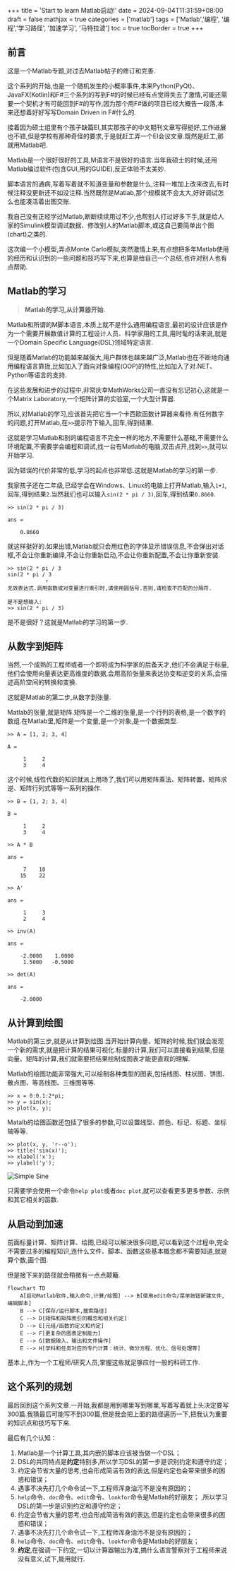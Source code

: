 +++
title = 'Start to learn Matlab启动!'
date = 2024-09-04T11:31:59+08:00
draft = false
mathjax = true
categories = ['matlab']
tags = ['Matlab','编程', '编程','学习路径', '加速学习', '马特拉波']
toc = true
tocBorder = true
+++



## 前言

这是一个Matlab专题,对过去Matlab帖子的修订和完善.

这个系列的开始,也是一个随机发生的小概率事件,本来Python(PyQt)、JavaFX(Kotlin)和F#三个系列的写到F#的时候已经有点觉得失去了激情,可能还需要一个契机才有可能回到F#的写作,因为那个用F#做的项目已经大概告一段落,本来还想着好好写写Domain Driven in F#什么的.

接着因为硕士组里有个孩子缺篇EI,其实那孩子的中文期刊文章写得挺好,工作进展也不错,但是学校有那种奇怪的要求,于是就赶工弄一个EI会议文章.既然是赶工,那就用Matlab吧.

Matlab是一个很好很好的工具,M语言不是很好的语言.当年我硕士的时候,还用Matlab编过软件(包含GUI,用的GUIDE),反正体验不太美妙.

脚本语言的通病,写着写着就不知道变量和参数是什么,注释一堆加上改来改去,有时候注释没更新还不如没注释.当然既然是Matlab,那个规模就不会太大,好好调试怎么也能凑活着出图交账.

我自己没有正经学过Matlab,断断续续用过不少,也帮别人打过好多下手,就是给人家的Simulink模型调试数据、修改别人的Matlab脚本,或这自己要简单出个图(chart)之类的.

这次编一个小模型,弄点Monte Carlo模拟,突然激情上来,有点想把多年Matlab使用的经历和认识到的一些问题和技巧写下来,也算是给自己一个总结,也许对别人也有点帮助.

## Matlab的学习

> **Matlab的学习,从计算器开始.**

Matlab和所谓的M脚本语言,本质上就不是什么通用编程语言,最初的设计应该是作为一个需要开展数值计算的工程设计人员、科学家用的工具,用时髦的话来说,就是一个Domain Specific Language(DSL)领域特定语言.

但是随着Matlab的功能越来越强大,用户群体也越来越广泛,Matlab也在不断地向通用编程语言靠拢,比如加入了面向对象编程(OOP)的特性,比如加入了对.NET、Python等语言的支持.

在这些发展和进步的过程中,非常庆幸MathWorks公司一直没有忘记初心,这就是一个Matrix Laboratory,一个矩阵计算的实验室,一个大型计算器.

所以,对Matlab的学习,应该首先把它当一个卡西欧函数计算器来看待.有任何数字的问题,打开Matlab,在`>>`提示符下输入,回车,得到结果.

这就是学习Matlab和别的编程语言不完全一样的地方,不需要什么基础,不需要什么环境配置,不需要学会编程和调试,找一台有Matlab的电脑,双击点开,找到`>>`,就可以开始学习.

因为错误的代价非常的低,学习的起点也非常低.这就是Matlab的学习的第一步.

我家孩子还在二年级,已经学会在Windows、Linux的电脑上打开Matlab,输入`1+1`,回车,得到结果`2`.当然我们也可以输入`sin(2 * pi / 3)`,回车,得到结果`0.8660`.

    >> sin(2 * pi / 3)

    ans =

        0.8660

就这样挺好的.如果出错,Matlab就只会用红色的字体显示错误信息,不会弹出对话框,不会让你重新编译,不会让你重新启动,不会让你重新配置,不会让你重新安装.


    >> sin(2 * pi / 3
    sin(2 * pi / 3
                ↑
    无效表达式.调用函数或对变量进行索引时,请使用圆括号.否则,请检查不匹配的分隔符.
    
    是不是想输入:
    >> sin(2 * pi / 3)

是不是很好？这就是Matlab的学习的第一步.

## 从数字到矩阵

当然,一个成熟的工程师或者一个即将成为科学家的后备天才,他们不会满足于标量,他们会使用向量表达更高维度的数据,会用高阶张量来表达协变和逆变的关系,会描述高阶空间的转换和变换.

这就是Matlab的第二步,从数字到张量.

Matlab的张量,就是矩阵.矩阵是一个二维的张量,是一个行列的表格,是一个数字的数组.在Matlab里,矩阵是一个变量,是一个对象,是一个数据类型.

    >> A = [1, 2; 3, 4]

    A =

         1     2
         3     4

这个时候,线性代数的知识就派上用场了,我们可以用矩阵乘法、矩阵转置、矩阵求逆、矩阵行列式等等一系列的操作.

    >> B = [1, 2; 3, 4]

    B =

         1     2
         3     4

    >> A * B

    ans =

         7    10
        15    22

    >> A'

    ans =

         1     3
         2     4

    >> inv(A)

    ans =

        -2.0000    1.0000
         1.5000   -0.5000

    >> det(A)

    ans =

        -2.0000

## 从计算到绘图

Matlab的第三步,就是从计算到绘图.当开始计算向量、矩阵的时候,我们就会发现一个新的需求,就是把计算的结果可视化.标量的计算,我们可以直接看到结果,但是向量、矩阵的计算,我们就需要把结果绘制成图表才能更直观的理解.

Matlab的绘图功能非常强大,可以绘制各种类型的图表,包括线图、柱状图、饼图、散点图、等高线图、三维图等等.

    >> x = 0:0.1:2*pi;
    >> y = sin(x);
    >> plot(x, y);

Matalb的绘图函数还包括了很多的参数,可以设置线型、颜色、标记、标题、坐标轴等等.

    >> plot(x, y, 'r--o');
    >> title('sin(x)');
    >> xlabel('x');
    >> ylabel('y');

![Simple Sine](/matlab-img/sin-plot.png)


只需要学会使用一个命令`help plot`或者`doc plot`,就可以查看更多更多参数、示例和其它相关的函数.

## 从启动到加速

前面标量计算、矩阵计算、绘图,已经可以解决很多问题,可以看到这个过程中,完全不需要过多的编程知识,连什么文件、脚本、函数这些基本概念都不需要知道,就是算个数,画个图.

但是接下来的路径就会稍微有一点点颠簸.

```mermaid
flowchart TD
    A[启动Matlab软件,输入命令,计算/绘图] --> B[使用edit命令/菜单按钮新建文件,编辑脚本]
    B --> C[保存/运行脚本,搜索路径]
    C --> D[矩阵和矩阵索引的概念和相关约定]
    D --> E[元组/函数的定义和约定]
    E --> F[更复杂的图表定制能力]
    E --> G[数据输入、输出和文件操作]
    E --> H[学科和任务对应的专门计算：统计、微分方程、优化、信号处理等]
```

基本上,作为一个工程师/研究人员,掌握这些就足够应付一般的科研工作.

## 这个系列的规划

最后回到这个系列文章.一开始,我都是用到哪里写到哪里,写着写着就上头决定要写300篇.我猜最后可能写不到300篇,但是我会把上面的路径遍历一下,把我认为重要的知识点和技巧写下来.

最后有几个认知：

1. Matlab是一个计算工具,其内嵌的脚本应该被当做一个DSL；
2. DSL的共同特点是**约定**特别多,所以学习DSL的第一步是识别约定和遵守约定；
3. 约定会节省大量的思考,也会形成简洁有效的表达,但是约定也会带来很多的困惑和错误；
4. 遇事不决先打几个命令试一下,工程师浑身油污不是没有原因的；
5. `help`命令、`doc`命令、`edit`命令、`lookfor`命令是Matlab的好朋友；
,所以学习DSL的第一步是识别约定和遵守约定；
3. 约定会节省大量的思考,也会形成简洁有效的表达,但是约定也会带来很多的困惑和错误；
4. 遇事不决先打几个命令试一下,工程师浑身油污不是没有原因的；
5. `help`命令、`doc`命令、`edit`命令、`lookfor`命令是Matlab的好朋友；
6. **约定**,在强调一下约定,一切以计算器输出为准,搞什么语言警察对于工程师来说没有意义,试下,能用就行.